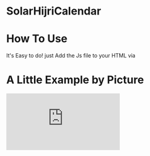 # SolarHijriCalendar

# How To Use
It's Easy to do!
just Add the Js file to your HTML via <script src='date.js'></script>
# A Little Example by Picture
![alt text](http://uploadboy.me/h4qyud8evk6v/SolarHijri.png.html)
